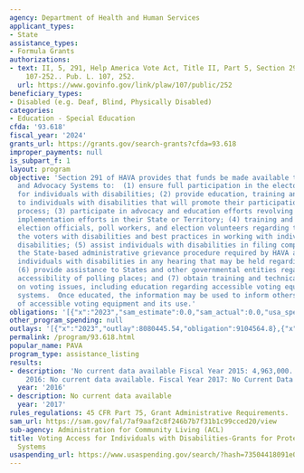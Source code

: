 ```yaml
---
agency: Department of Health and Human Services
applicant_types:
- State
assistance_types:
- Formula Grants
authorizations:
- text: II, 5, 291, Help America Vote Act, Title II, Part 5, Section 291, Public Law
    107-252.. Pub. L. 107, 252.
  url: https://www.govinfo.gov/link/plaw/107/public/252
beneficiary_types:
- Disabled (e.g. Deaf, Blind, Physically Disabled)
categories:
- Education - Special Education
cfda: '93.618'
fiscal_year: '2024'
grants_url: https://grants.gov/search-grants?cfda=93.618
improper_payments: null
is_subpart_f: 1
layout: program
objective: 'Section 291 of HAVA provides that funds be made available to Protection
  and Advocacy Systems to:  (1) ensure full participation in the electoral process
  for individuals with disabilities; (2) provide education, training and assistance
  to individuals with disabilities that will promote their participation in the electoral
  process; (3) participate in advocacy and education efforts revolving around HAVA
  implementation efforts in their State or Territory; (4) training and education of
  election officials, poll workers, and election volunteers regarding the rights of
  the voters with disabilities and best practices in working with individuals with
  disabilities; (5) assist individuals with disabilities in filing complaints under
  the State-based administrative grievance procedure required by HAVA and represent
  individuals with disabilities in any hearing that may be held regarding the complaint;
  (6) provide assistance to States and other governmental entities regarding the physical
  accessibility of polling places; and (7) obtain training and technical assistance
  on voting issues, including education regarding accessible voting equipment and
  systems.  Once educated, the information may be used to inform others of the availability
  of accessible voting equipment and its use.'
obligations: '[{"x":"2023","sam_estimate":0.0,"sam_actual":0.0,"usa_spending_actual":9245462.68},{"x":"2024","sam_estimate":0.0,"sam_actual":0.0,"usa_spending_actual":9148545.42},{"x":"2025","sam_estimate":0.0,"sam_actual":0.0,"usa_spending_actual":9199652.96}]'
other_program_spending: null
outlays: '[{"x":"2023","outlay":8080445.54,"obligation":9104564.8},{"x":"2024","outlay":5810862.48,"obligation":9445324.04},{"x":"2025","outlay":1384614.28,"obligation":9209207.38}]'
permalink: /program/93.618.html
popular_name: PAVA
program_type: assistance_listing
results:
- description: 'No current data available Fiscal Year 2015: 4,963,000. Fiscal Year
    2016: No current data available. Fiscal Year 2017: No Current Data Available'
  year: '2016'
- description: No current data available
  year: '2017'
rules_regulations: 45 CFR Part 75, Grant Administrative Requirements.
sam_url: https://sam.gov/fal/7af9aaf2c8f246b7b7f31b1c99cced20/view
sub-agency: Administration for Community Living (ACL)
title: Voting Access for Individuals with Disabilities-Grants for Protection and Advocacy
  Systems
usaspending_url: https://www.usaspending.gov/search/?hash=73504418091e065ecfd926ed6ea23ba5
---
```

